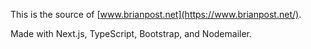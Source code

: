 This is the source of [www.brianpost.net](https://www.brianpost.net/).

Made with Next.js, TypeScript, Bootstrap, and Nodemailer.